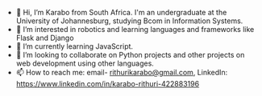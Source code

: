 - 👋 Hi, I’m Karabo from South Africa. I'm an undergraduate at the University of Johannesburg, studying Bcom in Information Systems. 
- 👀 I’m interested in robotics and learning languages and frameworks like Flask and Django
- 🌱 I’m currently learning JavaScript.
- 💞️ I’m looking to collaborate on Python projects and other projects on web development using other languages.
-  📫 How to reach me: email- rithurikarabo@gmail.com, LinkedIn: https://www.linkedin.com/in/karabo-rithuri-422883196

<!---
KRithuri/KRithuri is a ✨ special ✨ repository because its `README.md` (this file) appears on your GitHub profile.
You can click the Preview link to take a look at your changes.
--->
